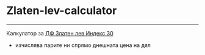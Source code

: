 # Zlaten-lev-calculator

---

Калкулатор за [ДФ Златен лев Индекс 30](http://www.zlatenlev.com/capital/index.php?pid=4)

* изчислява парите ни спрямо днешната цена на дял

